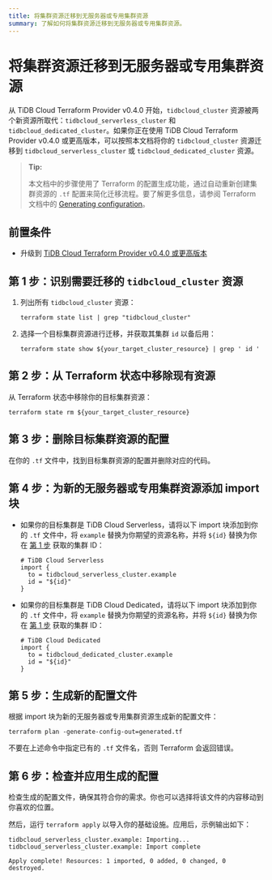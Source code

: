 ```yaml
---
title: 将集群资源迁移到无服务器或专用集群资源
summary: 了解如何将集群资源迁移到无服务器或专用集群资源。
---
```


# 将集群资源迁移到无服务器或专用集群资源

从 TiDB Cloud Terraform Provider v0.4.0 开始，`tidbcloud_cluster` 资源被两个新资源所取代：`tidbcloud_serverless_cluster` 和 `tidbcloud_dedicated_cluster`。如果你正在使用 TiDB Cloud Terraform Provider v0.4.0 或更高版本，可以按照本文档将你的 `tidbcloud_cluster` 资源迁移到 `tidbcloud_serverless_cluster` 或 `tidbcloud_dedicated_cluster` 资源。

> **Tip:**
>
> 本文档中的步骤使用了 Terraform 的配置生成功能，通过自动重新创建集群资源的 `.tf` 配置来简化迁移流程。要了解更多信息，请参阅 Terraform 文档中的 [Generating configuration](https://developer.hashicorp.com/terraform/language/import/generating-configuration)。

## 前置条件

- 升级到 [TiDB Cloud Terraform Provider v0.4.0 或更高版本](https://registry.terraform.io/providers/tidbcloud/tidbcloud/latest)

## 第 1 步：识别需要迁移的 `tidbcloud_cluster` 资源

1. 列出所有 `tidbcloud_cluster` 资源：

    ```shell
    terraform state list | grep "tidbcloud_cluster"
    ```

2. 选择一个目标集群资源进行迁移，并获取其集群 `id` 以备后用：

    ```shell
    terraform state show ${your_target_cluster_resource} | grep ' id '
    ```

## 第 2 步：从 Terraform 状态中移除现有资源

从 Terraform 状态中移除你的目标集群资源：

```shell
terraform state rm ${your_target_cluster_resource}
```

## 第 3 步：删除目标集群资源的配置

在你的 `.tf` 文件中，找到目标集群资源的配置并删除对应的代码。

## 第 4 步：为新的无服务器或专用集群资源添加 import 块

- 如果你的目标集群是 TiDB Cloud Serverless，请将以下 import 块添加到你的 `.tf` 文件中，将 `example` 替换为你期望的资源名称，并将 `${id}` 替换为你在 [第 1 步](#第-1-步识别需要迁移的-tidbcloud_cluster-资源) 获取的集群 ID：

    ```
    # TiDB Cloud Serverless
    import {
      to = tidbcloud_serverless_cluster.example
      id = "${id}"
    }
    ```

- 如果你的目标集群是 TiDB Cloud Dedicated，请将以下 import 块添加到你的 `.tf` 文件中，将 `example` 替换为你期望的资源名称，并将 `${id}` 替换为你在 [第 1 步](#第-1-步识别需要迁移的-tidbcloud_cluster-资源) 获取的集群 ID：

    ```
    # TiDB Cloud Dedicated
    import {
      to = tidbcloud_dedicated_cluster.example
      id = "${id}"
    }
    ```

## 第 5 步：生成新的配置文件

根据 import 块为新的无服务器或专用集群资源生成新的配置文件：

```shell
terraform plan -generate-config-out=generated.tf
```

不要在上述命令中指定已有的 `.tf` 文件名，否则 Terraform 会返回错误。

## 第 6 步：检查并应用生成的配置

检查生成的配置文件，确保其符合你的需求。你也可以选择将该文件的内容移动到你喜欢的位置。

然后，运行 `terraform apply` 以导入你的基础设施。应用后，示例输出如下：

```shell
tidbcloud_serverless_cluster.example: Importing... 
tidbcloud_serverless_cluster.example: Import complete 

Apply complete! Resources: 1 imported, 0 added, 0 changed, 0 destroyed.
```